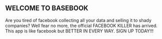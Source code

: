 ## WELCOME TO BASEBOOK
Are you tired of facebook collecting all your data and selling it to shady companies?
Well fear no more, the official FACEBOOK KILLER has arrived. This app is like facebook
but BETTER IN EVERY WAY. SIGN UP TODAY!!!